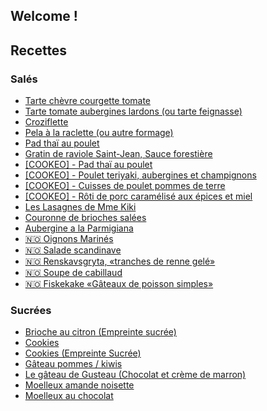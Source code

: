 ## Welcome ! 

## Recettes 

### Salés 

* [Tarte chèvre courgette tomate](sale/tarte-chevre-courgette-tomate.html)
* [Tarte tomate aubergines lardons (ou tarte feignasse)](sale/tarte-tomate-aubergine-lardon.html)
* [Croziflette](sale/croziflette.html)
* [Pela à la raclette (ou autre formage)](sale/pela_raclette.html)
* [Pad thaï au poulet](sale/pad_thai_poulet.html)
* [Gratin de raviole Saint-Jean, Sauce forestière](sale/gratin_raviole_forestiere.html)
* [[COOKEO] - Pad thaï au poulet](sale/pad_thai_poulet_cookeo.html)
* [[COOKEO] - Poulet teriyaki, aubergines et champignons](sale/poulet_teriyaki.html)
* [[COOKEO] - Cuisses de poulet pommes de terre](sale/cuisse_poulet_pomme_terre.html)
* [[COOKEO] - Rôti de porc caramélisé aux épices et miel](sale/roti_porc_epice_miel.html)
* [Les Lasagnes de Mme Kiki](sale/lasagne_mme_kiki.html)
* [Couronne de brioches salées](sale/couronne_brioche_salees.html)
* [Aubergine a la Parmigiana](sale/aubergine_parmigiana_lygnac.html)
* [:norway: Oignons Marinés](sale/norvege_oignons_marines.html)
* [:norway: Salade scandinave](sale/norvege_salade_scandinave.html)
* [:norway: Renskavsgryta, «tranches de renne gelé»](sale/norvege_renne_gele.html)
* [:norway: Soupe de cabillaud ](sale/norvege_soupe_cabillaud.html)
* [:norway: Fiskekake «Gâteaux de poisson simples»](sale/norvege_gateau_poisson.html)

### Sucrées

* [Brioche au citron (Empreinte sucrée)](sucree/brioche_citron.html)
* [Cookies](sucree/cookies.html)
* [Cookies (Empreinte Sucrée)](sucree/cookie_v2.html)
* [Gâteau pommes / kiwis](sucree/gateau_pommes_kiwis.html)
* [Le gâteau de Gusteau (Chocolat et crème de marron)](sucree/gateau_gusteau.html)
* [Moelleux amande noisette](sucree/moelleux_amande_noisette.html)
* [Moelleux au chocolat](sucree/moelleux_chocolat.html)
